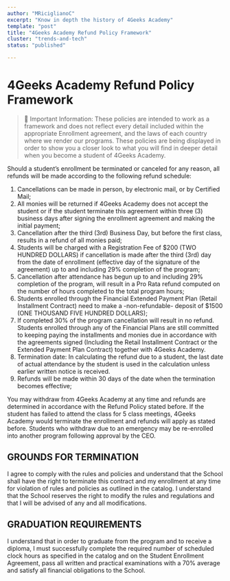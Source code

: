 ```yaml
---
author: "MRiciglianoC"
excerpt: "Know in depth the history of 4Geeks Academy"
template: "post"
title: "4Geeks Academy Refund Policy Framework"
cluster: "trends-and-tech"
status: "published"

---
```


# 4Geeks Academy Refund Policy Framework

> 🚨 Important Information: These policies are intended to work as a framework and does not reflect every detail included within the appropriate Enrollment agreement, and the laws of each country where we render our programs. These policies are being displayed in order to show you a closer look to what you will find in deeper detail when you become a student of 4Geeks Academy.

Should a student’s enrollment be terminated or canceled for any reason, all refunds will be made according to the following refund schedule:
 
1. Cancellations can be made in person, by electronic mail, or by Certified Mail;
2. All monies will be returned if 4Geeks Academy does not accept the student or if the student terminate this agreement within three (3) business days after signing the enrollment agreement and making the initial payment;
3. Cancellation after the third (3rd) Business Day, but before the first class, results in a refund of all monies paid;
4. Students will be charged with a Registration Fee of $200 (TWO HUNDRED DOLLARS) if cancellation is made after the third (3rd) day from the date of enrollment (effective day of the signature of the agreement) up to and including 29% completion of the program; 
5. Cancellation after attendance has begun up to and including 29% completion of the program, will result in a Pro Rata refund computed on the number of hours completed to the total program hours;
6. Students enrolled through the Financial Extended Payment Plan (Retail Installment Contract) need to make a -non-refundable- deposit of $1500 (ONE THOUSAND FIVE HUNDRED DOLLARS);
7. If completed 30% of the program cancellation will result in no refund. Students enrolled through any of the Financial Plans are still committed to keeping paying the installments and monies due in accordance with the agreements signed (Including the Retail Installment Contract or the Extended Payment Plan Contract) together with 4Geeks Academy. 
8. Termination date: In calculating the refund due to a student, the last date of actual attendance by the student is used in the calculation unless earlier written notice is received. 
9. Refunds will be made within 30 days of the date when the termination becomes effective;

You may withdraw from 4Geeks Academy at any time and refunds are determined in accordance with the Refund Policy stated before. If the student has failed to attend the class for 5 class meetings, 4Geeks Academy would terminate the enrollment and refunds will apply as stated before.
Students who withdraw due to an emergency may be re-enrolled into another program following approval by the CEO. 

## GROUNDS FOR TERMINATION

I agree to comply with the rules and policies and understand that the School shall have the right to terminate this contract and my enrollment at any time for violation of rules and policies as outlined in the catalog. I understand that the School reserves the right to modify the rules and regulations and that I will be advised of any and all modifications.

## GRADUATION REQUIREMENTS

I understand that in order to graduate from the program and to receive a diploma, I must successfully complete the required number of scheduled clock hours as specified in the catalog and on the Student Enrollment Agreement, pass all written and practical examinations with a 70% average and satisfy all financial obligations to the School.
